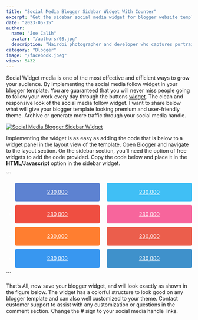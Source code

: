 ```yaml
---
title: "Social Media Blogger Sidebar Widget With Counter"
excerpt: "Get the sidebar social media widget for blogger website templates. The widget responsive, clean and minimalist look for blogger Template."
date: "2023-05-15"
author:
  name: "Joe Calih"
  avatar: "/authors/08.jpg"
  description: "Nairobi photographer and developer who captures portraiture, landscapes, weddings, and photo studios."
category: "Blogger"
image: "/facebook.jpeg"
views: 5432
---
```



Social Widget media is one of the most effective and efficient ways to grow your audience. By implementing the social media follow widget in your blogger template. You are guaranteed that you will never miss people going to follow your work every day through the buttons [widget](https://joecalih.co.ke/responsive-newsletter-email-subscription-blogger-widgets/). The clean and responsive look of the social media follow widget. I want to share below what will give your blogger template looking premium and user-friendly theme. Archive or generate more traffic through your social media handle.

[![Social Media Blogger Sidebar Widget](https://joecalih.files.wordpress.com/2024/06/5babb-social-media-blogger-widget.png?w=300 "Social Media Blogger Sidebar Widget")](http://joecalih.files.wordpress.com/2024/06/5babb-social-media-blogger-widget.png)

Implementing the widget is as easy as adding the code that is below to a widget panel in the layout view of the template. Open [Blogger](http://blogger.com/) and navigate to the layout section. On the sidebar section, you’ll need the option of free widgets to add the code provided. Copy the code below and place it in the **HTML/Javascript** option in the sidebar widget.

\`\`\`
<style>a.social_item {position: relative;display: block;height: 50px;line-height: 50px;overflow: hidden;border-radius: 4px;}li.social_item-wrapper {float: left;width: 48%;text-align: center;margin-right: 4% !important;margin-bottom: 10px !important;color: #fff;}.social_item-wrapper:nth-child(2n+2) {margin-right: 0 !important;}.social_icon {float: left;line-height: 50px;width: 41px;font-size: 1.3rem;}a.social_item.social_facebook {background: #5d82d1 !important;}.fa-facebook.social_icon {background: #2E4372;}li.social_item-wrapper:hover .fa-facebook.social_icon {background: #3F5B9B;}li.social_item-wrapper:hover .social_facebook {background: #2E4372;}a.social_item.social_twitter {background: #40bff5 !important;}.fa-twitter.social_icon {background: #1571A5;}li.social_item-wrapper:hover .fa-twitter.social_icon {background: #1C97DE;}li.social_item-wrapper:hover .social_twitter {background: #1571A5;}a.social_item.social_youtube {background:#ef4e41 !important;}.fa-youtube.social_icon {background: #B31919;}li.social_item-wrapper:hover .fa-youtube.social_icon {background: #E22020;}li.social_item-wrapper:hover .social_youtube {background: #B31919;}a.social_item.social_dribbble {background: #f7659c !important;}.fa-dribbble.social_icon {background: #B51A45;}li.social_item-wrapper:hover .fa-dribbble.social_icon {background: #E82159;}li.social_item-wrapper:hover .social_dribbble {background: #B51A45;}a.social_item.social_rss {background:#ff7e30 !important;}.fa-rss.social_icon {background: #C2521B;}li.social_item-wrapper:hover .fa-rss.social_icon {background: #E86321;}li.social_item-wrapper:hover .social_rss {background: #C2521B;}a.social_item.social_google-plus {background: #eb5e4c !important;}.fa-google-plus.social_icon {background: #BF2424;}li.social_item-wrapper:hover .fa-google-plus.social_icon {background: #E82C2C;}li.social_item-wrapper:hover .social_google-plus {background: #BF2424;}a.social_item.social_linkedin {background: #3897f0 !important;}.fa-linkedin.social_icon {background: #02669E;}li.social_item-wrapper:hover .fa-linkedin.social_icon {background: #0275B6;}li.social_item-wrapper:hover .social_linkedin {background: #02669E;}a.social_item.social_instagram {background: #3f91cb !important;}.fa-instagram.social_icon {background: #6F583C;}li.social_item-wrapper:hover .fa-instagram.social_icon {background: #8E714D;}li.social_item-wrapper:hover .social_instagram {background: #6F583C;}a.social_item.social_pinterest {background: #CA2027;}.fa-pinterest.social_icon {background: #AB1B21;}li.social_item-wrapper:hover .fa-pinterest.social_icon {background: #CA2027;}li.social_item-wrapper:hover social_pinterest {background: #AB1B21;}ul.social-counter a {color: #fff;}</style><div class="socialcounter"><ul class="social-counter"><li class="social_item-wrapper"><a href="#" class="social_item social_facebook"><i class="fa fa-facebook social_icon"></i><span class="social_num">230,000</span></a></li><li class="social_item-wrapper"><a href="#" class="social_item social_twitter"><i class="fa fa-twitter social_icon"></i><span class="social_num">230,000</span></a></li><li class="social_item-wrapper"><a href="#" class="social_item social_youtube"><i class="fa fa-youtube social_icon"></i><span class="social_num">230,000</span></a></li><li class="social_item-wrapper"><a href="#" class="social_item social_dribbble"><i class="fa fa-dribbble social_icon"></i><span class="social_num">230,000</span></a></li><li class="social_item-wrapper"><a href="#" class="social_item social_rss"><i class="fa fa-rss social_icon"></i><span class="social_num">230,000</span></a></li><li class="social_item-wrapper"><a href="#" class="social_item social_google-plus"><i class="fa fa-google-plus social_icon"></i><span class="social_num">230,000</span></a></li><li class="social_item-wrapper"><a href="#" class="social_item social_linkedin"><i class="fa fa-linkedin social_icon"></i><span class="social_num">230,000</span></a></li><li class="social_item-wrapper"><a href="#" class="social_item social_instagram"><i class="fa fa-instagram social_icon"></i><span class="social_num">230,000</span></a></li></ul></div>
\`\`\`

That’s All, now save your blogger widget, and will look exactly as shown in the figure below. The widget has a colorful structure to look good on any blogger template and can also well customized to your theme. Contact customer support to assist with any customization or questions in the comment section. Change the # sign to your social media handle links.
